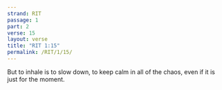 ```yaml
---
strand: RIT
passage: 1
part: 2
verse: 15
layout: verse
title: "RIT 1:15"
permalink: /RIT/1/15/
---
```

But to inhale is to slow down, to keep calm in all of the chaos, even if it is just for the moment.
